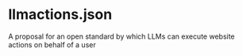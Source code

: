 # llmactions.json
A proposal for an open standard by which LLMs can execute website actions on behalf of a user
